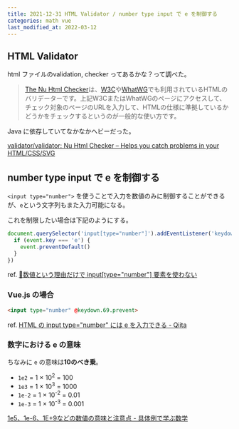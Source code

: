 ```yaml
---
title: 2021-12-31 HTML Validator / number type input で e を制御する
categories: math vue
last_modified_at: 2022-03-12
---
```


## HTML Validator

html ファイルのvalidation, checker ってあるかな？って調べた。

> [The Nu Html Checker](https://github.com/validator/validator/)は、[W3C](https://validator.w3.org/nu/)や[WhatWG](https://whatwg.org/validator/)でも利用されているHTMLのバリデーターです。上記W3CまたはWhatWGのページにアクセスして、チェック対象のページのURLを入力して、HTMLの仕様に準拠しているかどうかをチェックするというのが一般的な使い方です。

Java に依存していてなかなかヘビーだった。

[validator/validator: Nu Html Checker – Helps you catch problems in your HTML/CSS/SVG](https://github.com/validator/validator/)

## number type input で e を制御する

`<input type="number">` を使うことで入力を数値のみに制御することができるが、`e`という文字列もまた入力可能になる。

これを制限したい場合は下記のようにする。

```js
document.querySelector('input[type="number"]').addEventListener('keydown', event => {
  if (event.key === 'e') {
    event.preventDefault()
  }
})
```

ref. [📝数値という理由だけで input[type="number"] 要素を使わない](https://note.com/takamoso/n/n79df2d8f16bf)

### Vue.js の場合

```html
<input type="number" @keydown.69.prevent>
```

ref. [HTML の input type="number" には e を入力できる - Qiita](https://qiita.com/y-temp4/items/881b7c0dad7b369e8bf8)

### 数字における e の意味

ちなみに `e` の意味は**10のべき乗**。

- `1e2` = 1 × 10<sup>2</sup> = 100
- `1e3` = 1 × 10<sup>3</sup> = 1000
- `1e-2` = 1 × 10<sup>-2</sup> = 0.01
- `1e-3` = 1 × 10<sup>-3</sup> = 0.001

[1e5、1e-6、1E+9などの数値の意味と注意点 - 具体例で学ぶ数学](https://mathwords.net/ehyouki)
